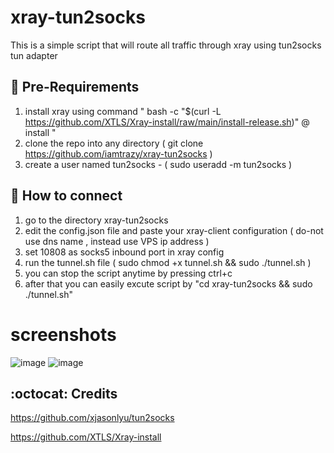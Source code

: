 # xray-tun2socks
This is a simple script that will route all traffic through xray  using tun2socks tun adapter


## :book: Pre-Requirements

1) install xray using command " bash -c "$(curl -L https://github.com/XTLS/Xray-install/raw/main/install-release.sh)" @ install "
2) clone the repo into any directory ( git clone https://github.com/iamtrazy/xray-tun2socks )
3) create a user named tun2socks - ( sudo useradd -m tun2socks )

## :book: How to connect

1) go to the directory xray-tun2socks
2) edit the config.json file and paste your xray-client configuration ( do-not use dns name , instead use VPS ip address )
3) set 10808 as socks5 inbound port in xray config
4) run the tunnel.sh file ( sudo chmod +x tunnel.sh && sudo ./tunnel.sh )
5) you can stop the script anytime by pressing ctrl+c
6) after that you can easily excute script by "cd xray-tun2socks && sudo ./tunnel.sh"

# screenshots 
![image](https://telegra.ph/file/5e488316d9aee58236d56.jpg)
![image](https://telegra.ph/file/cae3930426c4a3a4d56b0.jpg)


## :octocat: Credits

https://github.com/xjasonlyu/tun2socks

https://github.com/XTLS/Xray-install
